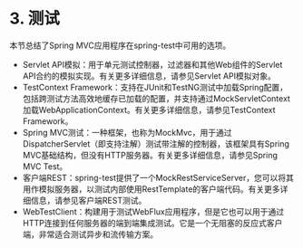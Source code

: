 # 3. 测试

本节总结了Spring MVC应用程序在spring-test中可用的选项。

* Servlet API模拟：用于单元测试控制器，过滤器和其他Web组件的Servlet API合约的模拟实现。有关更多详细信息，请参见Servlet API模拟对象。
* TestContext Framework：支持在JUnit和TestNG测试中加载Spring配置，包括跨测试方法高效地缓存已加载的配置，并支持通过MockServletContext加载WebApplicationContext。有关更多详细信息，请参见TestContext Framework。
* Spring MVC测试：一种框架，也称为MockMvc，用于通过DispatcherServlet（即支持注解）测试带注解的控制器，该框架具有Spring MVC基础结构，但没有HTTP服务器。有关更多详细信息，请参见Spring MVC Test。
* 客户端REST：spring-test提供了一个MockRestServiceServer，您可以将其用作模拟服务器，以测试内部使用RestTemplate的客户端代码。有关更多详细信息，请参见客户端REST测试。
* WebTestClient：构建用于测试WebFlux应用程序，但是它也可以用于通过HTTP连接到任何服务器的端到端集成测试。它是一个无阻塞的反应式客户端，非常适合测试异步和流传输方案。

